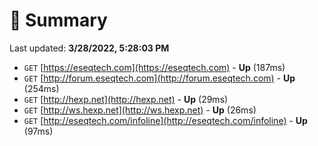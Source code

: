 # 📖 Summary
Last updated: **3/28/2022, 5:28:03 PM**

- `GET` [https://eseqtech.com](https://eseqtech.com) - **Up** (187ms)
- `GET` [http://forum.eseqtech.com](http://forum.eseqtech.com) - **Up** (254ms)
- `GET` [http://hexp.net](http://hexp.net) - **Up** (29ms)
- `GET` [http://ws.hexp.net](http://ws.hexp.net) - **Up** (26ms)
- `GET` [http://eseqtech.com/infoline](http://eseqtech.com/infoline) - **Up** (97ms)
